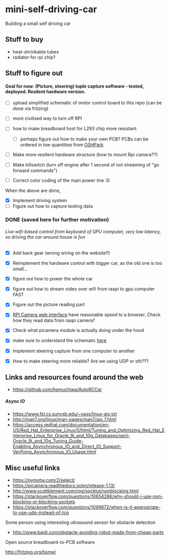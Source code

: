 # mini-self-driving-car
Building a small self driving car


## Stuff to buy
- heat-shrinkable tubes
- radiator for rpi chip?


## Stuff to figure out

#### Goal for now: (Picture, steering) tuple capture software - tested, deployed. Resilent hardware version.
- [ ] upload simplified schematic of motor control board to this repo (can be done via fritzing)
- [ ] more civilised way to turn off RPI
- [ ] how to make breadboard host for L293 chip more resistant:
    - [ ] perhaps figure out how to make your own PCB?
          PCBs can be ordered in low quantities from [OSHPark](https://oshpark.com/)
- [ ] Make more resillent hardware structure (how to mount Rpi camera??)
- [ ] Make killswitch (turn off engine after 1 second of not streaming of "go forward commands")
- [ ] Correct color coding of the main power line :D


When the above are done, 
- [X] Implement driving system
- [ ] Figure out how to capture testing data        

### DONE (saved here for further motivation)
######  Live wifi-based control from keyboard of GPU computer, very low latency, so driving the car around house is fun
- [X] Add back gear (wrong wiring on the website!!)
- [X] Reimplement the hardware control with bigger car, as the old one is too small...
- [x] figure out how to power the whole car
- [X] figure out how to stream video over wifi from raspi to gpu computer FAST
- [X] Figure out the picture reading part
- [X] [RPI Camera web interface](http://elinux.org/RPi-Cam-Web-Interface) have reasonable speed to a browser.
           Check how they read data from raspi camera?
- [X] Check what picamera module is actually doing under the hood
- [x] make sure to understand the schematic [here](https://business.tutsplus.com/tutorials/controlling-dc-motors-using-python-with-a-raspberry-pi--cms-20051)      
- [X] Implement steering capture from one computer to another
- [X] How to make steering more reliable? Are we using UDP or sth???
    

## Links and resources found around the web

- https://github.com/hamuchiwa/AutoRCCar

##### Async IO
- https://www.fsl.cs.sunysb.edu/~vass/linux-aio.txt
- http://man7.org/linux/man-pages/man7/aio.7.html
- https://access.redhat.com/documentation/en-US/Red_Hat_Enterprise_Linux/5/html/Tuning_and_Optimizing_Red_Hat_Enterprise_Linux_for_Oracle_9i_and_10g_Databases/sect-Oracle_9i_and_10g_Tuning_Guide-Enabling_Asynchronous_IO_and_Direct_IO_Support-Verifying_Asynchronous_IO_Usage.html


## Misc useful links

- https://pymotw.com/2/select/
- https://picamera.readthedocs.io/en/release-1.13/
- http://www.scottklement.com/rpg/socktut/nonblocking.html
- https://stackoverflow.com/questions/10654286/why-should-i-use-non-blocking-or-blocking-sockets
- https://stackoverflow.com/questions/1099672/when-is-it-appropriate-to-use-udp-instead-of-tcp

Some person using interesting ultrasound sensor for obstacle detection
- http://www.bajdi.com/obstacle-avoiding-robot-made-from-cheap-parts

Open source breadboard-to-PCB software

http://fritzing.org/home/
